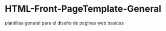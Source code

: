 HTML-Front-PageTemplate-General
===============================

plantillas general para el diseño de paginas web basicas